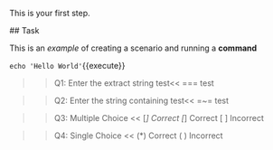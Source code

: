 This is your first step.

## Task

This is an _example_ of creating a scenario and running a **command**

`echo 'Hello World'`{{execute}}

>>Q1: Enter the extract string test<<
=== test

>>Q2: Enter the string containing test<<
=~= test

>>Q3: Multiple Choice <<
[*] Correct
[*] Correct
[ ] Incorrect

>>Q4: Single Choice <<
(*) Correct
( ) Incorrect